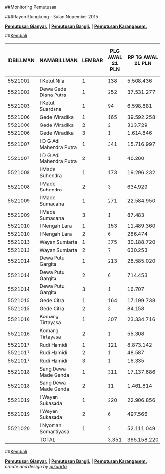 ##Monitoring Pemutusan 

###Rayon Klungkung - Bulan Nopember 2015

**[Pemutusan Gianyar.](https://github.com/areabatur/3mm.3atur/blob/master/gianyar112015.markdown )** | 
**[Pemutusan Bangli.](https://github.com/areabatur/3mm.3atur/blob/master/bangli112015.markdown )** | 
**[Pemutusan Karangasem.](https://github.com/areabatur/3mm.3atur/blob/master/karangasem112015.markdown )**

##[Kembali](http://areabatur.github.io/3mm.3atur/)

| IDBILLMAN |       NAMABILLMAN        | LEMBAR |  PLG AWAL 21 PLN  |  RP TG AWAL 21 PLN  |  RP BK AWAL 21 PLN  |  TARGET AKHIR PLN  |  % REALISASI  |  SISA RP TG 26 07:30  |  SISA RP BK 26 07:30  |  SISA PLG 26 07:30  |  BELUM  |  DATANGI  |  SEGEL  |     LNS      |  SISA RP TG 25 16:45  |  SISA RP BK 25 16:45  |  SISA PLG 25 16:45  |  BELUM  |  DATANGI  |  SEGEL  |      LNS       |  SISA RP TG 25 01:45  |  SISA RP BK 25 01:45  |  SISA PLG 25 01:45  |  BELUM  |  DATANGI  |  SEGEL  |      LNS       |  |  SISA RP TG 24 0617  |  SISA RP BK  |  TPLG   |  BELUM  |  DATANGI  |  SEGEL  |     LNS      |  SISA RP TG 23 1830  |  SISA RP BK  |  TPLG   |  BELUM  |  DATANGI  |  SEGEL  |
|-----------|--------------------------|--------|-------------------|---------------------|---------------------|--------------------|---------------|-----------------------|-----------------------|---------------------|---------|-----------|---------|--------------|-----------------------|-----------------------|---------------------|---------|-----------|---------|----------------|-----------------------|-----------------------|---------------------|---------|-----------|---------|----------------|--|----------------------|--------------|---------|---------|-----------|---------|--------------|----------------------|--------------|---------|---------|-----------|---------|
|   5521001 | I Ketut Nila             |      1 | 138               |  5.508.436          |  423.000            |  408.025           |  (2,54)       |  1.853.665            |  162.000              |  54                 |  54     |           |         |  0|0         |  1.853.665            |  162.000              |  54                 |  54     |           |         |  1714049|63    |  3.567.714            |  351.000              |  117                |  117    |           |         |  650252|5      |  |  4.217.966           |  373.000     |  122    |  122    |           |         |  0|0         |  4.217.966           |  373.000     |  122    |  122    |           |         |
|   5521002 | Dewa Gede Diana Putra    |      1 | 252               |  37.531.277         |  1.591.343          |  2.780.048         |  (8,67)       |  29.662.996           |  1.196.343            |  173                |  173    |           |         |  0|0         |  29.662.996           |  1.196.343            |  173                |  173    |           |         |  433651|14     |  30.096.647           |  1.238.343            |  187                |  187    |           |         |  1209780|27    |  |  31.306.427          |  1.326.343   |  214    |  214    |           |         |  44138|2     |  31.350.565          |  1.332.343   |  216    |  216    |           |         |
|   5521003 | I Ketut Suardana         |      1 | 94                |  6.598.881          |  296.000            |  488.798           |  (4,47)       |  2.692.348            |  108.000              |  36                 |  36     |           |         |  470015|5    |  3.162.363            |  123.000              |  41                 |  41     |           |         |  185219|7      |  3.347.582            |  144.000              |  48                 |  48     |           |         |  857910|18     |  |  4.205.492           |  205.000     |  66     |  66     |           |         |  1824200|18  |  6.029.692           |  266.000     |  84     |  84     |           |         |
|   5521006 | Gede Wiradika            |      1 | 165               |  39.592.258         |  1.645.573          |  2.932.711         |  (6,31)       |  24.181.003           |  897.353              |  85                 |  85     |           |         |  190491|5    |  24.371.494           |  912.353              |  90                 |  90     |           |         |  980627|10     |  25.352.121           |  946.353              |  100                |  100    |           |         |  5518224|19    |  |  30.870.345          |  1.118.573   |  119    |  119    |           |         |  0|0         |  30.870.345          |  1.118.573   |  119    |  119    |           |         |
|   5521006 | Gede Wiradika            |      2 | 2                 |  313.729            |  24.000             |  23.239            |  (4,84)       |  159.061              |  9.000                |  1                  |  1      |           |         |  0|0         |  159.061              |  9.000                |  1                  |  1      |           |         |  0|0           |  159.061              |  9.000                |  1                  |  1      |           |         |  154668|1      |  |  313.729             |  24.000      |  2      |  2      |           |         |  0|0         |  313.729             |  24.000      |  2      |  2      |           |         |
|   5521006 | Gede Wiradika            |      3 | 1                 |  1.614.846          |  450.000            |  119.616           |  (11,50)      |  1.614.846            |  450.000              |  1                  |  1      |           |         |  0|0         |  1.614.846            |  450.000              |  1                  |  1      |           |         |  0|0           |  1.614.846            |  450.000              |  1                  |  1      |           |         |  0|0           |  |  1.614.846           |  450.000     |  1      |  1      |           |         |  0|0         |  1.614.846           |  450.000     |  1      |  1      |           |         |
|   5521007 | I D G Adi Mahendra Putra |      1 | 341               |  15.716.997         |  1.045.000          |  1.164.203         |  (2,64)       |  5.404.514            |  266.000              |  86                 |  86     |           |         |  0|0         |  5.404.514            |  266.000              |  86                 |  86     |           |         |  1200554|22    |  6.605.068            |  334.000              |  108                |  108    |           |         |  3338107|81    |  |  9.943.175           |  581.000     |  189    |  189    |           |         |  143386|4    |  10.086.561          |  593.000     |  193    |  193    |           |         |
|   5521007 | I D G Adi Mahendra Putra |      2 | 1                 |  40.260             |  9.000              |  2.982             |  2,00         |                       |                       |                     |  -      |           |         |  0|0         |                       |                       |                     |  -      |           |         |  40260|1       |  40.260               |  9.000                |  1                  |  1      |           |         |  0|0           |  |  40.260              |  9.000       |  1      |  1      |           |         |  0|0         |  40.260              |  9.000       |  1      |  1      |           |         |
|   5521008 | I Made Suhendra          |      1 | 173               |  19.296.232         |  677.000            |  1.429.327         |  (1,89)       |  5.232.144            |  248.000              |  48                 |  48     |           |         |  328499|3    |  5.560.643            |  257.000              |  51                 |  51     |           |         |  2107305|25    |  7.667.948            |  338.000              |  76                 |  76     |           |         |  3200811|37    |  |  10.868.759          |  463.000     |  113    |  113    |           |         |  91509|1     |  10.960.268          |  466.000     |  114    |  114    |           |         |
|   5521008 | I Made Suhendra          |      2 | 3                 |  634.929            |  39.000             |  47.031            |  (1,29)       |  154.668              |  15.000               |  1                  |  1      |           |         |  0|0         |  154.668              |  15.000               |  1                  |  1      |           |         |  0|0           |  154.668              |  15.000               |  1                  |  1      |           |         |  480261|2      |  |  634.929             |  39.000      |  3      |  3      |           |         |  0|0         |  634.929             |  39.000      |  3      |  3      |           |         |
|   5521009 | I Made Sumadana          |      1 | 271               |  22.584.950         |  889.000            |  1.672.931         |  (5,62)       |  12.477.099           |  537.000              |  168                |  168    |           |         |  276150|3    |  12.753.249           |  553.000              |  171                |  171    |           |         |  687540|10     |  13.440.789           |  583.000              |  181                |  181    |           |         |  2664381|21    |  |  16.105.170          |  656.000     |  202    |  202    |           |         |  0|0         |  16.105.170          |  656.000     |  202    |  202    |           |         |
|   5521009 | I Made Sumadana          |      3 | 1                 |  87.483             |  18.000             |  6.480             |  (11,50)      |  87.483               |  18.000               |  1                  |  1      |           |         |  0|0         |  87.483               |  18.000               |  1                  |  1      |           |         |  0|0           |  87.483               |  18.000               |  1                  |  1      |           |         |  0|0           |  |  87.483              |  18.000      |  1      |  1      |           |         |  0|0         |  87.483              |  18.000      |  1      |  1      |           |         |
|   5521010 | I Nengah Lara            |      1 | 153               |  11.489.360         |  596.000            |  851.049           |  (3,40)       |  4.591.808            |  267.000              |  67                 |  67     |           |         |  0|0         |  4.591.808            |  267.000              |  67                 |  67     |           |         |  296886|5      |  4.888.694            |  282.000              |  72                 |  72     |           |         |  1771225|10    |  |  6.659.919           |  319.000     |  82     |  82     |           |         |  316914|2    |  6.976.833           |  327.000     |  84     |  84     |           |         |
|   5521010 | I Nengah Lara            |      2 | 6                 |  286.474            |  60.000             |  21.220            |  (10,99)      |  275.584              |  51.000               |  5                  |  5      |           |         |  0|0         |  275.584              |  51.000               |  5                  |  5      |           |         |  0|0           |  275.584              |  51.000               |  5                  |  5      |           |         |  10890|1       |  |  286.474             |  60.000      |  6      |  6      |           |         |  0|0         |  286.474             |  60.000      |  6      |  6      |           |         |
|   5521013 | Wayan Sumiarta           |      1 | 375               |  30.188.720         |  1.327.000          |  2.236.164         |  (4,42)       |  14.072.572           |  614.000              |  163                |  163    |           |         |  274372|6    |  14.346.944           |  634.000              |  169                |  169    |           |         |  4022249|52    |  18.369.193           |  806.000              |  221                |  221    |           |         |  3419954|47    |  |  21.789.147          |  961.000     |  268    |  268    |           |         |  0|0         |  21.789.147          |  961.000     |  268    |  268    |           |         |
|   5521013 | Wayan Sumiarta           |      2 | 7                 |  630.253            |  63.000             |  46.685            |  (3,51)       |  257.000              |  18.000               |  2                  |  2      |           |         |  0|0         |  257.000              |  18.000               |  2                  |  2      |           |         |  160764|3      |  417.764              |  45.000               |  5                  |  5      |           |         |  134014|1      |  |  551.778             |  54.000      |  6      |  6      |           |         |  0|0         |  551.778             |  54.000      |  6      |  6      |           |         |
|   5521014 | Dewa Putu Gargita        |      1 | 213               |  28.585.020         |  895.000            |  2.117.374         |  (3,53)       |  11.494.488           |  314.000              |  85                 |  85     |           |         |  219703|2    |  11.714.191           |  320.000              |  87                 |  87     |           |         |  3324787|21    |  15.038.978           |  399.000              |  108                |  108    |           |         |  4775754|33    |  |  19.814.732          |  576.000     |  141    |  141    |           |         |  0|0         |  19.814.732          |  576.000     |  141    |  141    |           |         |
|   5521014 | Dewa Putu Gargita        |      2 | 6                 |  714.453            |  60.000             |  52.922            |  (1,78)       |  200.299              |  33.000               |  3                  |  3      |           |         |  0|0         |  200.299              |  33.000               |  3                  |  3      |           |         |  130065|1      |  330.364              |  42.000               |  4                  |  4      |           |         |  384089|2      |  |  714.453             |  60.000      |  6      |  6      |           |         |  0|0         |  714.453             |  60.000      |  6      |  6      |           |         |
|   5521014 | Dewa Putu Gargita        |      3 | 1                 |  16.707             |  18.000             |  1.238             |  (11,50)      |  16.707               |  18.000               |  1                  |  1      |           |         |  0|0         |  16.707               |  18.000               |  1                  |  1      |           |         |  0|0           |  16.707               |  18.000               |  1                  |  1      |           |         |  0|0           |  |  16.707              |  18.000      |  1      |  1      |           |         |  0|0         |  16.707              |  18.000      |  1      |  1      |           |         |
|   5521015 | Gede Citra               |      1 | 164               |  17.199.738         |  839.251            |  1.274.033         |  (2,13)       |  4.970.642            |  235.000              |  74                 |  74     |           |         |  294491|3    |  5.265.133            |  246.000              |  77                 |  77     |           |         |  913921|14     |  6.179.054            |  288.000              |  91                 |  91     |           |         |  4863333|15    |  |  11.042.387          |  438.251     |  106    |  106    |           |         |  1238889|1   |  12.281.276          |  448.251     |  107    |  107    |           |         |
|   5521015 | Gede Citra               |      2 | 3                 |  84.158             |  27.000             |  6.234             |  0,25         |  10.890               |  9.000                |  1                  |  1      |           |         |  0|0         |  10.890               |  9.000                |  1                  |  1      |           |         |  0|0           |  10.890               |  9.000                |  1                  |  1      |           |         |  0|0           |  |  10.890              |  9.000       |  1      |  1      |           |         |  0|0         |  10.890              |  9.000       |  1      |  1      |           |         |
|   5521016 | Komang Tirtayasa         |      1 | 307               |  23.334.716         |  1.041.000          |  1.728.469         |  (5,45)       |  12.876.996           |  516.000              |  158                |  158    |           |         |  0|0         |  12.876.996           |  516.000              |  158                |  158    |           |         |  1559858|24    |  14.436.854           |  595.000              |  182                |  182    |           |         |  2812796|38    |  |  17.249.650          |  760.000     |  220    |  220    |           |         |  0|0         |  17.249.650          |  760.000     |  220    |  220    |           |         |
|   5521016 | Komang Tirtayasa         |      2 | 1                 |  55.308             |  9.000              |  4.097             |  (11,50)      |  55.308               |  9.000                |  1                  |  1      |           |         |  0|0         |  55.308               |  9.000                |  1                  |  1      |           |         |  0|0           |  55.308               |  9.000                |  1                  |  1      |           |         |  0|0           |  |  55.308              |  9.000       |  1      |  1      |           |         |  0|0         |  55.308              |  9.000       |  1      |  1      |           |         |
|   5521017 | Rudi Hamidi              |      1 | 121               |  8.873.142          |  384.000            |  657.259           |  (1,44)       |  2.261.011            |  113.000              |  34                 |  34     |           |         |  0|0         |  2.261.011            |  113.000              |  34                 |  34     |           |         |  953429|12     |  3.214.440            |  151.000              |  46                 |  46     |           |         |  1911535|18    |  |  5.125.975           |  207.000     |  64     |  64     |           |         |  0|0         |  5.125.975           |  207.000     |  64     |  64     |           |         |
|   5521017 | Rudi Hamidi              |      2 | 1                 |  48.587             |  9.000              |  3.599             |  (2,54)       |  16.335               |  18.000               |  1                  |  1      |           |         |  0|0         |  16.335               |  18.000               |  1                  |  1      |           |         |  0|0           |  16.335               |  18.000               |  1                  |  1      |           |         |  0|0           |  |  16.335              |  18.000      |  1      |  1      |           |         |  0|0         |  16.335              |  18.000      |  1      |  1      |           |         |
|   5521017 | Rudi Hamidi              |      3 | 1                 |  16.335             |  18.000             |  1.210             |  2,00         |                       |                       |                     |         |           |         |  0|0         |                       |                       |                     |         |           |         |  0|0           |                       |                       |                     |         |           |         |  0|0           |  |                      |              |         |  -      |           |         |  0|0         |                      |              |         |  -      |           |         |
|   5521018 | Sang Dewa Made Genda     |      1 | 311               |  17.137.686         |  985.000            |  1.269.437         |  (4,91)       |  8.144.116            |  473.000              |  148                |  148    |           |         |  634033|11   |  8.778.149            |  508.000              |  159                |  159    |           |         |  1443010|27    |  10.221.159           |  589.000              |  186                |  186    |           |         |  2047509|30    |  |  12.268.668          |  681.000     |  216    |  216    |           |         |  26714|1     |  12.295.382          |  684.000     |  217    |  217    |           |         |
|   5521018 | Sang Dewa Made Genda     |      2 | 11                |  1.461.814          |  126.000            |  108.281           |  (5,00)       |  757.797              |  84.000               |  7                  |  7      |           |         |  0|0         |  757.797              |  84.000               |  7                  |  7      |           |         |  167173|1      |  924.970              |  93.000               |  8                  |  8      |           |         |  47262|1       |  |  972.232             |  102.000     |  9      |  9      |           |         |  0|0         |  972.232             |  102.000     |  9      |  9      |           |         |
|   5521019 | I Wayan Sukasada         |      1 | 220               |  22.906.856         |  742.000            |  1.696.776         |  (5,27)       |  12.312.869           |  378.000              |  109                |  109    |           |         |  20130|1     |  12.332.999           |  381.000              |  110                |  110    |           |         |  1587102|17    |  13.920.101           |  434.000              |  127                |  127    |           |         |  2958418|30    |  |  16.878.519          |  539.000     |  157    |  157    |           |         |  0|0         |  16.878.519          |  539.000     |  157    |  157    |           |         |
|   5521019 | I Wayan Sukasada         |      2 | 6                 |  497.566            |  54.000             |  36.856            |  (2,57)       |  168.362              |  18.000               |  2                  |  2      |           |         |  0|0         |  168.362              |  18.000               |  2                  |  2      |           |         |  236572|3      |  404.934              |  45.000               |  5                  |  5      |           |         |  92632|1       |  |  497.566             |  54.000      |  6      |  6      |           |         |  0|0         |  497.566             |  54.000      |  6      |  6      |           |         |
|   5521020 | I Nyoman Somantiyasa     |      1 | 2                 |  52.111.049         |  1.537.296          |  3.860.013         |  1,29         |  2.757.873            |  100.000              |  1                  |  1      |           |         |  0|0         |  2.757.873            |  100.000              |  1                  |  1      |           |         |  49353176|1    |  52.111.049           |  1.537.296            |  2                  |  2      |           |         |  0|0           |  |  52.111.049          |  1.537.296   |  2      |  2      |           |         |  0|0         |  52.111.049          |  1.537.296   |  2      |  2      |           |         |
|           | TOTAL                    |        |  3.351            |  365.158.220        |  15.897.463         |  27.048.305        |  (3,97)       |  158.760.484          |  7.174.696            |  1.516              |  1.516  |  -        |  -      |  2707884|39  |  161.468.368          |  7.304.696            |  1.555              |  1.555  |  -        |  -      |  71498197|333  |  232.966.565          |  9.846.992            |  1.888              |  1.888  |  -        |  -      |  43303805|438  |  |  276.270.370         |  11.665.463  |  2.326  |  2.326  |  -        |  -      |  3685750|29  |  279.956.120         |  11.768.463  |  2.355  |  2.355  |  -        |  -      |

##[Kembali](http://areabatur.github.io/3mm.3atur/)

**[Pemutusan Gianyar.](https://github.com/areabatur/3mm.3atur/blob/master/gianyar112015.markdown )** | 
**[Pemutusan Bangli.](https://github.com/areabatur/3mm.3atur/blob/master/bangli112015.markdown )** | 
**[Pemutusan Karangasem.](https://github.com/areabatur/3mm.3atur/blob/master/karangasem112015.markdown )**
_create and design by [putuarta](mailto:putuarta@gmail.com)_
